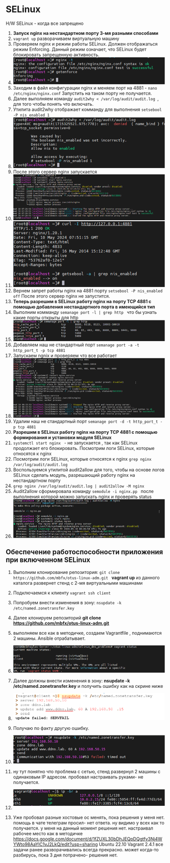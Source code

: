 # SELinux
H/W SELinux - когда все запрещено 
1. **Запуск nginx на нестандартном порту 3-мя разными способами**
2.   ``` vagrant up ```  разворачиваем виртуальную машину
3.   Проверяем nginx  и режим работы SELinux. Должен отображаться режим Enforcing. Данный режим означает, что SELinux будет блокировать запрещенную активность.   
4.    ![alt text](./Pictures/1.png)
5. Заходим в файл конфигурации nginx и меняем порт на 4881 -  ``` nano /etc/nginx/nginx.conf ```  Запустить на таком порту не получается.
6. Далее выполняем команду  ``` audit2why < /var/log/audit/audit.log  ```, для того чтобы понять что включать.
7. Утилита audit2why отображает комманду для выполнения  ``` setsebool -P nis_enabled 1  ```   
8.   ![alt text](./Pictures/2.png)
9.   После этого сервер nginx запускается
10.    ![alt text](./Pictures/3.png)
11.    ![alt text](./Pictures/4.png)
12.  Вернем запрет работы nginx на 4881 порту   ``` setsebool -P nis_enabled off ```   После этого сервер nginx не запустится.
13.  **Теперь разрешим в SELinux работу nginx на порту TCP 4881 c помощью добавления нестандартного порта в имеющийся тип**
14.   Выполним комманду  ``` semanage port -l | grep http  ``` что бы узнать какие порты открыты для http
15.   ![alt text](./Pictures/5.png)
16.   Добавляем наш не стандартный порт  ``` semanage port -a -t http_port_t -p tcp 4881  ```
17.   Запускаем ngnix и проверяем что все работает
18.   ![alt text](./Pictures/6.png)
19.    Удалим наш не стандартный порт  ``` semanage port -d -t http_port_t -p tcp 4881  ```
20. **Разрешим в SELinux работу nginx на порту TCP 4881 c помощью формирования и установки модуля SELinux**
21.    ``` systemctl start nginx  ``` -  не запускается , так как SELinux продолжает его блокировать. Посмотрим логи SELinux, которые относятся к nginx
22. Посмотрим логи SELinux, которые относятся к nginx   ``` grep nginx /var/log/audit/audit.log  ```
23.  Воспользуемся утилитой audit2allow для того, чтобы на основе логов SELinux сделать модуль, разрешающий работу nginx на нестандартном порту
24.   ``` grep nginx /var/log/audit/audit.log | audit2allow -M nginx  ```
25.   Audit2allow сформировала команду  ``` semodule -i nginx.pp  ``` после выполнения которой можно запускать nginx и проверять status
26.    ![alt text](./Pictures/7.png)
## Обеспечение работоспособности приложения при включенном SELinux
1.  Выполним клонирование репозитория:  ``` git clone https://github.com/mbfx/otus-linux-adm.git  ```  **vagrant up** из данного каталога развернет стенд с 2-мя виртуальными машинами
2.  Подключаемся к клиенту ``` vagrant ssh client ```
3.   Попробуем внести изменения в зону: ``` nsupdate -k /etc/named.zonetransfer.key ```

1. Далее клонируем репозиторий **git clone https://github.com/mbfx/otus-linux-adm.git**
2. выполняем все как в методичке, создаем Vagrantfile , поднимаются 2 машины. Ansible отрабатывает.
3.  ![alt text](./Pictures/11.png)
4.  Далее должны внести изменения в зону: **nsupdate -k /etc/named.zonetransfer.key** и получить ошибку как на скрине ниже
5.   ![alt text](./Pictures/12.png)
6.   Получаю по факту другую ошибку.
7.   ![alt text](./Pictures/13.png)
8.   ну тут понятно что проблема с сетью, стенд развернул 2 машины с одинаковым IP адресом. пробовал настраивать руками- не получается.
9.   ![alt text](./Pictures/14.png)
10.   Уже пробовал разные хостовые ос менять, пока решения у меня нет. помощь в чате телеграм просил- нет ответа. ну видимо у всех как то получается. у меня на данный момент решения нет. настраивал рабочее место как в методичке https://docs.google.com/document/d/1fZUXL30bDhJEQpDQgtfv3Nj4WYWto98AaYlC1vJ2LkQ/edit?usp=sharing    Ubuntu 22.10 Vagrant 2.4.1  все задачи ранее разворачивались всегда прекрасно.  может когда-то разбирусь, пока 3 дня потрачено- решения нет.
 
